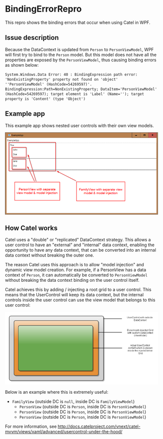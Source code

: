# BindingErrorRepro

This repro shows the binding errors that occur when using Catel in WPF.

## Issue description

Because the DataContext is updated from `Person` to `PersonViewModel`, WPF will first try to bind to the `Person` model. But this model does not have all the properties are exposed by the `PersonViewModel`, thus causing binding errors as shown below:

```
System.Windows.Data Error: 40 : BindingExpression path error: 'NonExistingProperty' property not found on 'object' ''PersonViewModel' (HashCode=54269597)'. BindingExpression:Path=NonExistingProperty; DataItem='PersonViewModel' (HashCode=54269597); target element is 'Label' (Name=''); target property is 'Content' (type 'Object')
```

## Example app

This example app shows nested user controls with their own view models.

![](doc/images/exampleapp.png)

## How Catel works

Catel uses a "double" or "replicated" DataContext strategy. This allows a user control to have an "external" and "internal" data context, enabling the opportunity to have any data context, that can be converted into an internal data context without breaking the outer one.

The reason Catel uses this approach is to allow "model injection" and dynamic view model creation. For example, if a PersonView has a data context of   `Person`, it can automatically be converted to `PersonViewModel` without breaking the data context binding on the user control itself.
 
Catel achieves this by adding / injecting a root grid to a user control. This means that the UserControl will keep its data context, but the internal controls inside the user control can use the view model that belongs to this user control:

![](doc/images/overview.png)

Below is an example where this is extremely useful:

* `FamilyView` (outside DC is `null`, inside DC is `FamilyViewModel`)
  * `PersonView` (outside DC is `Person`, inside DC is `PersonViewModel`)
  * `PersonView` (outside DC is `Person`, inside DC is `PersonViewModel`)
  * `PersonView` (outside DC is `Person`, inside DC is `PersonViewModel`)


For more information, see http://docs.catelproject.com/vnext/catel-mvvm/views/xaml/advanced/usercontrol-under-the-hood/
